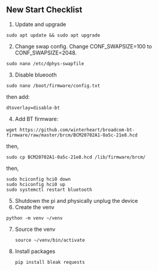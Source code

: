## New Start Checklist

1. Update and upgrade
```
sudo apt update && sudo apt upgrade
```
2. Change swap config. Change  CONF_SWAPSIZE=100 to CONF_SWAPSIZE=2048.
```
sudo nano /etc/dphys-swapfile
```
3. Disable blueooth
```
sudo nano /boot/firmware/config.txt
```
then add: 
```
dtoverlay=disable-bt
```
4. Add BT firmware:
```
wget https://github.com/winterheart/broadcom-bt-firmware/raw/master/brcm/BCM20702A1-0a5c-21e8.hcd
```
then,
```
sudo cp BCM20702A1-0a5c-21e8.hcd /lib/firmware/brcm/
```
then,
```
sudo hciconfig hci0 down
sudo hciconfig hci0 up
sudo systemctl restart bluetooth
```
5. Shutdown the pi and physically unplug the device
6.  Create the venv
   ```
   python -m venv ~/venv
   ```
7. Source the venv
   ```
   source ~/venv/bin/activate
   ```
8. Install packages
   ```
   pip install bleak requests
   ```

